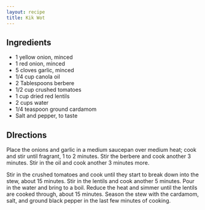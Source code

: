 ```yaml
---
layout: recipe
title: Kik Wot
---
```


## Ingredients

* 1 yellow onion, minced
* 1 red onion, minced
* 5 cloves garlic, minced
* 1/4 cup canola oil
* 2 Tablespoons berbere
* 1/2 cup crushed tomatoes
* 1 cup dried red lentils
* 2 cups water
* 1/4 teaspoon ground cardamom
* Salt and pepper, to taste

## DIrections

Place the onions and garlic in a medium saucepan over medium heat; cook
and stir until fragrant, 1 to 2 minutes. Stir the berbere and cook
another 3 minutes. Stir in the oil and cook another 3 minutes more.

Stir in the crushed tomatoes and cook until they start to break down
into the stew, about 15 minutes. Stir in the lentils and cook another 5
minutes. Pour in the water and bring to a boil. Reduce the heat and
simmer until the lentils are cooked through, about 15 minutes. Season
the stew with the cardamom, salt, and ground black pepper in the last
few minutes of cooking.
